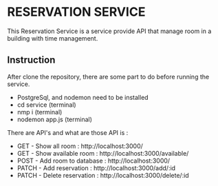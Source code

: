 # RESERVATION SERVICE
This Reservation Service is a service provide API that manage room in a building with time management.

## Instruction
After clone the repository, there are some part to do before running the service.
-   PostgreSql, and nodemon need to be installed
-   cd service (terminal)
-   nmp i (terminal)
-   nodemon app.js (terminal)

 There are API's and what are those API is :
-   GET - Show all room : http://localhost:3000/
-   GET - Show available room : http://localhost:3000/available/
-   POST - Add room to database : http://localhost:3000/
-   PATCH - Add reservation : http://localhost:3000/add/:id
-   PATCH - Delete reservation : http://localhost:3000/delete/:id